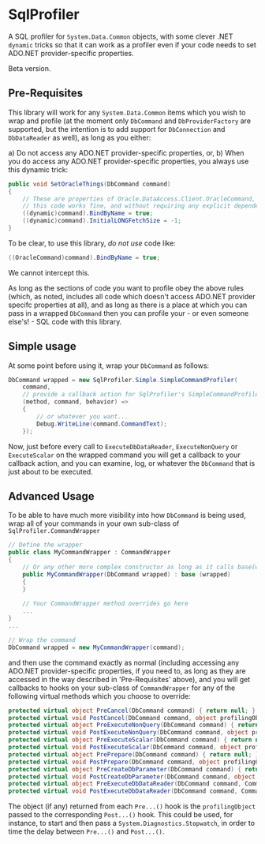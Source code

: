# SqlProfiler

A SQL profiler for `System.Data.Common` objects, with some clever .NET `dynamic` tricks so that it can work as a profiler even if your code needs to set ADO.NET provider-specific properties.

Beta version.

## Pre-Requisites

This library will work for any `System.Data.Common` items which you wish to wrap and profile (at the moment only `DbCommand` and `DbProviderFactory` are supported, but the intention is to add support for `DbConnection` and `DbDataReader` as well), as long as you either:

a) Do not access any ADO.NET provider-specific properties, or,
b) When you do access any ADO.NET provider-specific properties, you always use this dynamic trick:

```c#
public void SetOracleThings(DbCommand command)
{
	// These are properties of Oracle.DataAccess.Client.OracleCommand, not of System.Data.Common, but
    // this code works fine, and without requiring any explicit dependency on the Oracle ADO.NET library
    ((dynamic)command).BindByName = true;
    ((dynamic)command).InitialLONGFetchSize = -1;
}
```

To be clear, to use this library, *do not use* code like:

```c#
((OracleCommand)command).BindByName = true;
```

We cannot intercept this.

As long as the sections of code you want to profile obey the above rules (which, as noted, includes all code which doesn't access ADO.NET provider specifc properties at all), and as long as there is a place at which you can pass in a wrapped `DbCommand` then you can profile your - or even someone else's! - SQL code with this library.

## Simple usage

At some point before using it, wrap your `DbCommand` as follows:

```c#
DbCommand wrapped = new SqlProfiler.Simple.SimpleCommandProfiler(
    command,
    // provide a callback action for SqlProfiler's SimpleCommandProfiler
    (method, command, behavior) =>
    {
        // or whatever you want...
        Debug.WriteLine(command.CommandText);
    });
```

Now, just before every call to `ExecuteDbDataReader`, `ExecuteNonQuery` or `ExecuteScalar` on the wrapped command you will get a callback to your callback action, and you can examine, log, or whatever the `DbCommand` that is just about to be executed.

## Advanced Usage

To be able to have much more visibility into how `DbCommand` is being used, wrap all of your commands in your own sub-class of `SqlProfiler.CommandWrapper`

```c#
// Define the wrapper
public class MyCommandWrapper : CommandWrapper
{
	// Or any other more complex constructor as long as it calls base(wrapped)
	public MyCommandWrapper(DbCommand wrapped) : base (wrapped)
    {
    }
    
    // Your CommandWrapper method overrides go here
    ...
}
...

// Wrap the command
DbCommand wrapped = new MyCommandWrapper(command);
```

and then use the command exactly as normal (including accessing any ADO.NET provider-specific properties, if you need to, as long as they are accessed in the way described in 'Pre-Requisites' above), and you will get callbacks to hooks on your sub-class of `CommandWrapper` for any of the following virtual methods which you choose to override:

```c#
protected virtual object PreCancel(DbCommand command) { return null; }
protected virtual void PostCancel(DbCommand command, object profilingObject) {}
protected virtual object PreExecuteNonQuery(DbCommand command) { return null; }
protected virtual void PostExecuteNonQuery(DbCommand command, object profilingObject) {}
protected virtual object PreExecuteScalar(DbCommand command) { return null; }
protected virtual void PostExecuteScalar(DbCommand command, object profilingObject) {}
protected virtual object PrePrepare(DbCommand command) { return null; }
protected virtual void PostPrepare(DbCommand command, object profilingObject) {}
protected virtual object PreCreateDbParameter(DbCommand command) { return null; }
protected virtual void PostCreateDbParameter(DbCommand command, object profilingObject) {}
protected virtual object PreExecuteDbDataReader(DbCommand command, CommandBehavior behavior) { return null; }
protected virtual void PostExecuteDbDataReader(DbCommand command, CommandBehavior behavior, object profilingObject) {}
```

The object (if any) returned from each `Pre...()` hook is the `profilingObject` passed to the corresponding `Post...()` hook. This could be used, for instance, to start and then pass a `System.Diagnostics.Stopwatch`, in order to time the delay between `Pre...()` and `Post...()`.